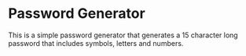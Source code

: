 # Password Generator
This is a simple password generator that generates a 15 character long password that includes symbols, letters and numbers. 
